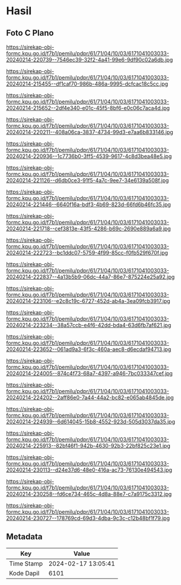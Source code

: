 # Hasil

## Foto C Plano

https://sirekap-obj-formc.kpu.go.id/f7b1/pemilu/pdpr/61/71/04/10/03/6171041003033-20240214-220739--7546ec39-32f2-4a41-99e6-9df90c02a6db.jpg

https://sirekap-obj-formc.kpu.go.id/f7b1/pemilu/pdpr/61/71/04/10/03/6171041003033-20240214-215455--df1caf70-986b-486a-9995-dcfcac18c5cc.jpg

https://sirekap-obj-formc.kpu.go.id/f7b1/pemilu/pdpr/61/71/04/10/03/6171041003033-20240214-215652--2df4e340-e01c-45f5-8bf6-e0c06c7aca4d.jpg

https://sirekap-obj-formc.kpu.go.id/f7b1/pemilu/pdpr/61/71/04/10/03/6171041003033-20240214-220211--408a06ca-3837-4734-99d3-e7aa6b833146.jpg

https://sirekap-obj-formc.kpu.go.id/f7b1/pemilu/pdpr/61/71/04/10/03/6171041003033-20240214-220936--1c7736b0-3ff5-4539-9617-4c8d3bea48e5.jpg

https://sirekap-obj-formc.kpu.go.id/f7b1/pemilu/pdpr/61/71/04/10/03/6171041003033-20240214-221126--d6db0ce3-91f5-4a7c-9ee7-34e6139a508f.jpg

https://sirekap-obj-formc.kpu.go.id/f7b1/pemilu/pdpr/61/71/04/10/03/6171041003033-20240214-221446--6640f16a-bdf3-4b69-823d-66fd6b46fc35.jpg

https://sirekap-obj-formc.kpu.go.id/f7b1/pemilu/pdpr/61/71/04/10/03/6171041003033-20240214-221718--cef3813e-43f5-4286-b69c-2690e889a6a9.jpg

https://sirekap-obj-formc.kpu.go.id/f7b1/pemilu/pdpr/61/71/04/10/03/6171041003033-20240214-222723--bc1ddc07-5759-4f99-85cc-f0fb529f670f.jpg

https://sirekap-obj-formc.kpu.go.id/f7b1/pemilu/pdpr/61/71/04/10/03/6171041003033-20240214-222837--4a13b5b9-06dc-44a7-86e7-875224e25a92.jpg

https://sirekap-obj-formc.kpu.go.id/f7b1/pemilu/pdpr/61/71/04/10/03/6171041003033-20240214-223106--e2c8c19c-6727-452d-ab4a-3ea09fcb3917.jpg

https://sirekap-obj-formc.kpu.go.id/f7b1/pemilu/pdpr/61/71/04/10/03/6171041003033-20240214-223234--38a57ccb-e4f6-42dd-bda4-63d6fb7af621.jpg

https://sirekap-obj-formc.kpu.go.id/f7b1/pemilu/pdpr/61/71/04/10/03/6171041003033-20240214-223652--061ad9a3-6f3c-460a-aec8-d6ecdaf94713.jpg

https://sirekap-obj-formc.kpu.go.id/f7b1/pemilu/pdpr/61/71/04/10/03/6171041003033-20240214-224005--874c4f73-68a7-4397-a946-7bc033347cef.jpg

https://sirekap-obj-formc.kpu.go.id/f7b1/pemilu/pdpr/61/71/04/10/03/6171041003033-20240214-224202--2aff86e0-7a44-44a2-bc82-e065ab4845de.jpg

https://sirekap-obj-formc.kpu.go.id/f7b1/pemilu/pdpr/61/71/04/10/03/6171041003033-20240214-224939--6d614045-15b8-4552-923d-505d3037da35.jpg

https://sirekap-obj-formc.kpu.go.id/f7b1/pemilu/pdpr/61/71/04/10/03/6171041003033-20240214-225913--82bf46f1-942b-4630-92b3-22bf825c23e1.jpg

https://sirekap-obj-formc.kpu.go.id/f7b1/pemilu/pdpr/61/71/04/10/03/6171041003033-20240214-230113--d24e37d6-48e0-416a-ac73-76130e494543.jpg

https://sirekap-obj-formc.kpu.go.id/f7b1/pemilu/pdpr/61/71/04/10/03/6171041003033-20240214-230258--fd6ce734-465c-4d8a-88e7-c7a9175c3312.jpg

https://sirekap-obj-formc.kpu.go.id/f7b1/pemilu/pdpr/61/71/04/10/03/6171041003033-20240214-230727--178769cd-69d3-4dba-9c3c-c12b48bf1f79.jpg


## Metadata

| Key        | Value               |
| ---------- | ------------------- |
| Time Stamp | 2024-02-17 13:05:41 |
| Kode Dapil | 6101                |



